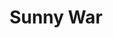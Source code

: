 ---
title: "Sunny War"
summary: "Blues/folk/punk artist from Los Angeles."
slug: "sunny-war"
image: "sunny-war.jpg"
apple_music_artist_url: "https://music.apple.com/gb/artist/sunny-war/474923303"
wikipedia_url: "none"
---